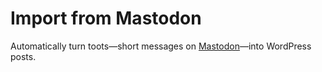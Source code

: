 # Import from Mastodon
Automatically turn toots—short messages on [Mastodon](https://joinmastodon.org/)—into WordPress posts.
